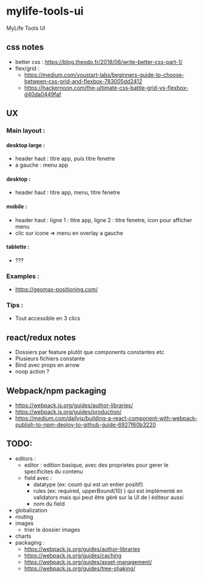 # mylife-tools-ui
MyLife Tools UI

## css notes

* better css : https://blog.theodo.fr/2018/06/write-better-css-part-1/
* flex/grid :
  * https://medium.com/youstart-labs/beginners-guide-to-choose-between-css-grid-and-flexbox-783005dd2412
  * https://hackernoon.com/the-ultimate-css-battle-grid-vs-flexbox-d40da0449faf

## UX

### Main layout :

#### desktop large :
* header haut : titre app, puis titre fenetre
* a gauche : menu app

#### desktop :
* header haut : titre app, menu, titre fenetre

#### mobile :
* header haut : ligne 1 : titre app, ligne 2 : titre fenetre, icon pour afficher menu
* clic sur icone => menu en overlay a gauche

#### tablette :
* ???

### Examples :
* https://geomax-positioning.com/

### Tips :
* Tout accessible en 3 clics

## react/redux notes

* Dossiers par feature plutôt que components constantes etc
* Plusieurs fichiers constante
* Bind avec props en arrow
* noop action ?

## Webpack/npm packaging

* https://webpack.js.org/guides/author-libraries/
* https://webpack.js.org/guides/production/
* https://medium.com/dailyjs/building-a-react-component-with-webpack-publish-to-npm-deploy-to-github-guide-6927f60b3220

## TODO:
* editors :
  * editor : edition basique, avec des proprietes pour gerer le specificites du contenu
  * field avec :
    - datatype (ex: count qui est un entier positif)
    - rules (ex: required, upperBound(10) ) qui est implémenté en validators mais qui peut être géré sur la UI de l éditeur aussi
    - nom du field
 * globalization
 * routing
 * images
   * trier le dossier images
 * charts
 * packaging :
   * https://webpack.js.org/guides/author-libraries
   * https://webpack.js.org/guides/caching
   * https://webpack.js.org/guides/asset-management/
   * https://webpack.js.org/guides/tree-shaking/
